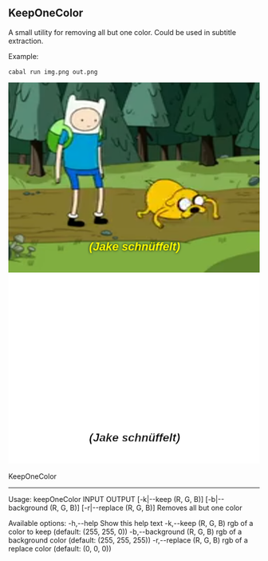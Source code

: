 ## KeepOneColor

A small utility for removing all but one color. Could be used in subtitle
extraction.

Example:

```shell
cabal run img.png out.png
```

![before](https://raw.githubusercontent.com/afiodorov/keepOneColor/master/img.png)
![after](https://raw.githubusercontent.com/afiodorov/keepOneColor/master/out.png)

KeepOneColor

------

Usage: keepOneColor INPUT OUTPUT [-k|--keep (R, G, B)]
                    [-b|--background (R, G, B)] [-r|--replace (R, G, B)]
  Removes all but one color

Available options:
  -h,--help                Show this help text
  -k,--keep (R, G, B)      rgb of a color to keep (default: (255, 255, 0))
  -b,--background (R, G, B)
                           rgb of a background color (default: (255, 255, 255))
  -r,--replace (R, G, B)   rgb of a replace color (default: (0, 0, 0))
